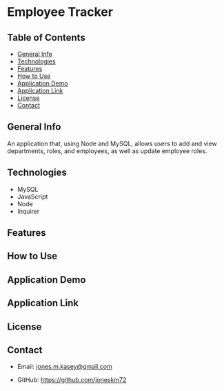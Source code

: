 # Employee Tracker

## Table of Contents

* [General Info](#general-info)
* [Technologies](#technologies)
* [Features](#features)
* [How to Use](#how-to-use)
* [Application Demo](#application-demo)
* [Application Link](#application-link)
* [License](#license)
* [Contact](#contact)

## General Info

An application that, using Node and MySQL, allows users to add and view departments, roles, and employees, as well as update employee roles.

## Technologies

* MySQL
* JavaScript
* Node
* Inquirer

## Features



## How to Use



## Application Demo



## Application Link



## License



## Contact

* Email: jones.m.kasey@gmail.com

* GitHub: https://github.com/joneskm72